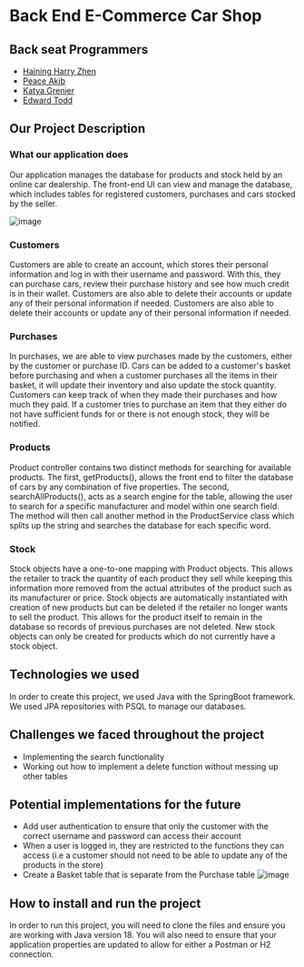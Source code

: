 # Back End E-Commerce Car Shop

## Back seat Programmers
- [Haining Harry Zhen]( https://github.com/hainingzhen )
- [Peace Akib]( https://github.com/pe-a-ce )  
- [Katya Grenier](https://github.com/katyagr ) 
- [Edward Todd]( https://github.com/edward1432 ) 

## Our Project Description

### What our application does

Our application manages the database for products and stock held by an online car dealership. The front-end UI can view and manage the database, which includes tables for registered customers, purchases and cars stocked by the seller. 

![image]( https://user-images.githubusercontent.com/99202770/170478041-b67cdd1c-6e83-4149-8556-0a045f7a2444.jpeg )

### Customers

Customers are able to create an account, which stores their personal information and log in with their username and password. With this, they can purchase cars, review their purchase history and see how much credit is in their wallet. Customers are also able to delete their accounts or update any of their personal information if needed. Customers are also able to delete their accounts or update any of their personal information if needed. 


### Purchases

In purchases, we are able to view purchases made by the customers, either by the customer or purchase ID. Cars can be added to a customer's basket before purchasing and
when a customer purchases all the items in their basket, it will update their inventory and also update the stock quantity. Customers can keep track of when they made their purchases and how much they paid. If a customer tries to purchase an item that they either do not have sufficient funds for or there is not enough stock, they will be notified.

### Products
	
Product controller contains two distinct methods for searching for available products. The first, getProducts(), allows the front end to filter the database of cars by any combination of five properties. The second, searchAllProducts(), acts as a search engine for the table, allowing the user to search for a specific manufacturer and model within one search field. The method will then call another method in the ProductService class which splits up the string and searches the database for each specific word.

### Stock

Stock objects have a one-to-one mapping with Product objects. This allows the retailer to track the quantity of each product they sell while keeping this information more removed from the actual attributes of the product such as its manufacturer or price. Stock objects are automatically instantiated with creation of new products but can be deleted if the retailer no longer wants to sell the product. This allows for the product itself to remain in the database so records of previous purchases are not deleted. New stock objects can only be created for products which do not currently have a stock object.
 
## Technologies we used

In order to create this project, we used Java with the SpringBoot framework. We used JPA repositories with PSQL to manage our databases. 

## Challenges we faced throughout the project

- Implementing the search functionality
- Working out how to implement a delete function without messing up other tables


## Potential implementations for the future
- Add user authentication to ensure that only the customer with the correct username and password can access their account
- When a user is logged in, they are restricted to the functions they can access (i.e a customer should not need to be able to update any of the products in the store)
- Create a  Basket table that is separate from the Purchase table
![image]( https://user-images.githubusercontent.com/99202770/170468083-cf68368a-591f-4e2e-bd39-27ee0f471831.jpeg )


## How to install and run the project 

In order to run this project, you will need to clone the files and ensure you are working with Java version 18. You will also need to ensure that your application properties are updated to allow for either a Postman or H2 connection.

